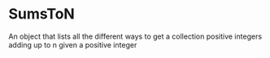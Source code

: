 # SumsToN
An object that lists all the different ways to get a collection positive integers adding up
to n given a positive integer
